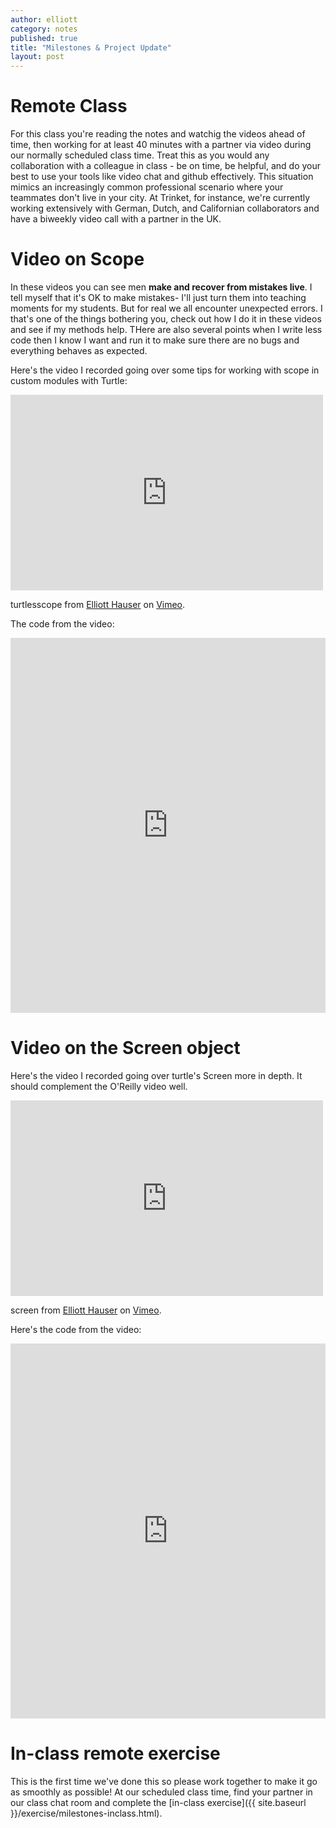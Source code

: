 ```yaml
---
author: elliott
category: notes
published: true
title: "Milestones & Project Update"
layout: post
---
```


# Remote Class

For this class you're reading the notes and watchig the videos ahead of time, then working for at least 40 minutes with a partner via video during our normally scheduled class time.  Treat this as you would any collaboration with a colleague in class - be on time, be helpful, and do your best to use your tools like video chat and github effectively.  This situation mimics an increasingly common professional scenario where your teammates don't live in your city.  At Trinket, for instance, we're currently working extensively with German, Dutch, and Californian collaborators and have a biweekly video call with a partner in the UK.

# Video on Scope

In these videos you can see men **make and recover from mistakes live**.  I tell myself that it's OK to
make mistakes- I'll just turn them into teaching moments for my students.  But for real we all encounter
unexpected errors.  I that's one of the things bothering you, check out how I do it in these videos and
see if my methods help.  THere are also several points when I write less code then I know I want and run
it to make sure there are no bugs and everything behaves as expected.

Here's the video I recorded going over some tips for working with scope in custom modules with Turtle:

<iframe src="https://player.vimeo.com/video/155343506?title=0&byline=0&portrait=0" width="500" height="313" frameborder="0" webkitallowfullscreen mozallowfullscreen allowfullscreen></iframe>
<p>turtlesscope from <a href="https://vimeo.com/user13562683">Elliott Hauser</a> on <a href="https://vimeo.com">Vimeo</a>.</p>

The code from the video:

<iframe src="https://trinket.io/embed/python/0c00dd8c95" width="100%" height="600" frameborder="0" marginwidth="0" marginheight="0" allowfullscreen></iframe>

# Video on the Screen object

Here's the video I recorded going over turtle's Screen more in depth.  It should complement the O'Reilly video well.

<iframe src="https://player.vimeo.com/video/155346489?title=0&byline=0&portrait=0" width="500" height="313" frameborder="0" webkitallowfullscreen mozallowfullscreen allowfullscreen></iframe>
<p>screen from <a href="https://vimeo.com/user13562683">Elliott Hauser</a> on <a href="https://vimeo.com">Vimeo</a>.</p>

Here's the code from the video:

<iframe src="https://trinket.io/embed/python/1a4c46a2a7" width="100%" height="600" frameborder="0" marginwidth="0" marginheight="0" allowfullscreen></iframe>

# In-class remote exercise

This is the first time we've done this so please work together to make it go as smoothly as possible!  At our scheduled class time, find your partner in our class chat room and complete the [in-class exercise]({{ site.baseurl }}/exercise/milestones-inclass.html).
